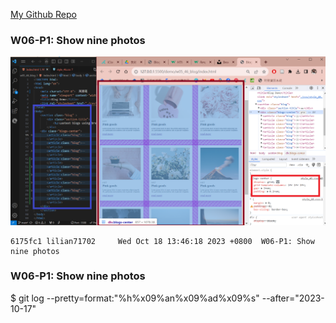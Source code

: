 
[My Github Repo](https://github.com/lilian71702/1121-web-409730446)

### W06-P1: Show nine photos
 
![](w06-p1.png)
 
```
6175fc1 lilian71702     Wed Oct 18 13:46:18 2023 +0800  W06-P1: Show nine photos
```


### W06-P1: Show nine photos












$ git log --pretty=format:"%h%x09%an%x09%ad%x09%s" --after="2023-10-17"